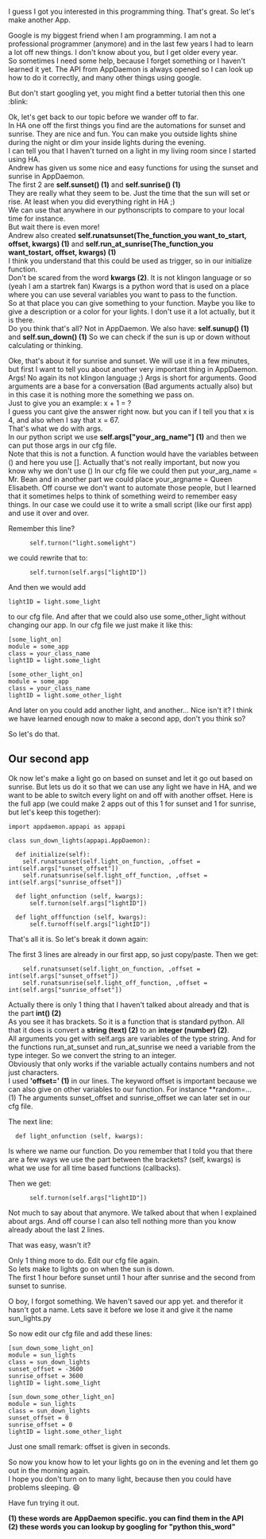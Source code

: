 
I guess I got you interested in this programming thing. That's great. So let's make another App.   


Google is my biggest friend when I am programming. I am not a professional programmer (anymore) and in the last few years I had to learn a lot off new things.  I don't know about you, but I get older every year.  
So sometimes I need some help, because I forget something or I haven't learned it yet. The API from AppDaemon is always opened so I can look up how to do it correctly, and many other things using google.

But don't start googling yet, you might find a better tutorial then this one :blink:

Ok, let's get back to our topic before we wander off to far.  
In HA one off the first things you find are the automations for sunset and sunrise. They are nice and fun. You can make you outside lights shine during the night or dim your inside lights during the evening.  
I can tell you that I haven't turned on a light in my living room since I started using HA.  
Andrew has given us some nice and easy functions for using the sunset and sunrise in AppDaemon.  
The first 2 are **self.sunset() (1)** and **self.sunrise() (1)**  
They are really what they seem to be. Just the time that the sun will set or rise. At least when you did everything right in HA ;)  
We can use that anywhere in our pythonscripts to compare to your local time for instance.  
But wait there is even more!  
Andrew also created **self.runatsunset(The_function_you want_to_start, offset, kwargs) (1)** and **self.run_at_sunrise(The_function_you want_tostart, offset, kwargs) (1)**  
I think you understand that this could be used as trigger, so in our initialize function.  
Don't be scared from the word **kwargs (2)**. It is not klingon language or so (yeah I am a startrek fan) Kwargs is a python word that is used on a place where you can use several variables you want to pass to the function.  
So at that place you can give something to your function. Maybe you like to give a description or a color for your lights. I don't use it a lot actually, but it is there.  
Do you think that's all? Not in AppDaemon. We also have: **self.sunup() (1)** and **self.sun_down() (1)** So we can check if the sun is up or down without calculating or thinking.  

Oke, that's about it for sunrise and sunset. We will use it in a few minutes, but first I want to tell you about another very important thing in AppDaemon.  
Args! No again its not klingon language ;) Args is short for arguments. Good arguments are a base for a conversation (Bad arguments actually also) but in this case it is nothing more the something we pass on.  
Just to give you an example: x + 1 = ?  
I guess you cant give the answer right now. but you can if I tell you that x is 4, and also when I say that x = 67.  
That's what we do with args.  
In our python script we use **self.args["your_arg_name"] (1)** and then we can put those args in our cfg file.  
Note that this is not a function. A function would have the variables between () and here you use []. Actually that's not really important, but now you know why we don't use ()
In our cfg file we could then put your_arg_name = Mr. Bean and in another part we could place your_argname = Queen Elisabeth.
Off course we don't want to automate those people, but I learned that it sometimes helps to think of something weird to remember easy things.
In our case we could use it to write a small script (like our first app) and use it over and over.

Remember this line?

```
      self.turnon("light.somelight")
```

we could rewrite that to:

```
      self.turnon(self.args["lightID"])
```

And then we would add

```
lightID = light.some_light
```

to our cfg file.
And after that we could also use some_other_light without changing our app.
In our cfg file we just make it like this:

```
[some_light_on]  
module = some_app  
class = your_class_name  
lightID = light.some_light  

[some_other_light_on]  
module = some_app  
class = your_class_name  
lightID = light.some_other_light  
```

And later on you could add another light, and another...
Nice isn't it? I think we have learned enough now to make a second app, don't you think so?

So let's do that.

## Our second app

Ok now let's make a light go on based on sunset and let it go out based on sunrise. But lets us do it so that we can use any light we have in HA, and we want to be able to switch every light on and off with another offset.
Here is the full app (we could make 2 apps out of this 1 for sunset and 1 for sunrise, but let's keep this together):

```
import appdaemon.appapi as appapi

class sun_down_lights(appapi.AppDaemon):

  def initialize(self):
    self.runatsunset(self.light_on_function, ,offset = int(self.args["sunset_offset"])
    self.runatsunrise(self.light_off_function, ,offset = int(self.args["sunrise_offset"])

  def light_onfunction (self, kwargs):
      self.turnon(self.args["lightID"])

  def light_offfunction (self, kwargs):
      self.turnoff(self.args["lightID"])
```

That's all it is. So let's break it down again:

The first 3 lines are already in our first app, so just copy/paste.
Then we get:

```
    self.runatsunset(self.light_on_function, ,offset = int(self.args["sunset_offset"])
    self.runatsunrise(self.light_off_function, ,offset = int(self.args["sunrise_offset"])
```

Actually there is only 1 thing that I haven't talked about already and that is the part **int() (2)**  
As you see it has brackets. So it is a function that is standard python. All that it does is convert a **string (text) (2)** to an **integer (number) (2)**.  
All arguments you get with self.args are variables of the type string. And for the functions run_at_sunset and run_at_sunrise we need a variable from the type integer. So we convert the string to an integer.  
Obviously that only works if the variable actually contains numbers and not just characters.  
I used **'offset=' (1)** in our lines. The keyword offset is important because we can also give on other variables to our function. For instance **random=... (1)
The arguments sunset_offset and sunrise_offset we can later set in our cfg file.

The next line:

```
  def light_onfunction (self, kwargs):
```
Is where we name our function. Do you remember that I told you that there are a few ways we use the part between the brackets?
(self, kwargs) is what we use for all time based functions (callbacks).

Then we get:

```
      self.turnon(self.args["lightID"])
```

Not much to say about that anymore. We talked about that when I explained about args.
And off course I can also tell nothing more than you know already about the last 2 lines.

That was easy, wasn't it?

Only 1 thing more to do. Edit our cfg file again.  
So lets make to lights go on when the sun is down.  
The first 1 hour before sunset until 1 hour after sunrise and the second from sunset to sunrise.

O boy, I forgot something. We haven't saved our app yet. and therefor it hasn't got a name. Lets save it before we lose it and give it the name sun_lights.py

So now edit our cfg file and add these lines:

```
[sun_down_some_light_on]
module = sun_lights
class = sun_down_lights
sunset_offset = -3600
sunrise_offset = 3600
lightID = light.some_light

[sun_down_some_other_light_on]
module = sun_lights
class = sun_down_lights
sunset_offset = 0
sunrise_offset = 0
lightID = light.some_other_light
```

Just one small remark: offset is given in seconds.

So now you know how to let your lights go on in the evening and let them go out in the morning again.  
I hope you don't turn on to many light, because then you could have problems sleeping. :smile:

Have fun trying it out.

**(1) these words are AppDaemon specific. you can find them in the API**   
**(2) these words you can lookup by googling for "python this_word"**
